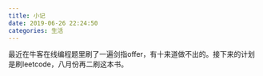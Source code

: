 ```yaml
---
title: 小记
date: 2019-06-26 22:24:50
categories: 生活
---
```


最近在牛客在线编程题里刷了一遍剑指offer，有十来道做不出的。接下来的计划是刷leetcode，八月份再二刷这本书。